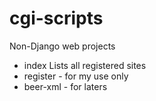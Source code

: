 cgi-scripts
===========

Non-Django web projects
 - index  Lists all registered sites
 - register - for my use only
 - beer-xml - for laters
